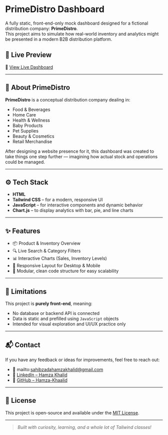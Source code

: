 # PrimeDistro Dashboard

A fully static, front-end-only mock dashboard designed for a fictional distribution company: **PrimeDistro**.  
This project aims to simulate how real-world inventory and analytics might be presented in a modern B2B distribution platform.


## 🚀 Live Preview

🔗 [View Live Dashboard](https://hamza-khaalid.github.io/primedistro-dashboard/)

---

## 🧠 About PrimeDistro

**PrimeDistro** is a conceptual distribution company dealing in:

- Food & Beverages  
- Home Care  
- Health & Wellness  
- Baby Products  
- Pet Supplies  
- Beauty & Cosmetics  
- Retail Merchandise

After designing a website presence for it, this dashboard was created to take things one step further — imagining how actual stock and operations could be managed.

---

## ⚙️ Tech Stack

- **HTML**
- **Tailwind CSS** – for a modern, responsive UI
- **JavaScript** – for interactive components and dynamic behavior
- **Chart.js** – to display analytics with bar, pie, and line charts

---

## ✨ Features

- 📦 Product & Inventory Overview
- 🔍 Live Search & Category Filters
- 📊 Interactive Charts (Sales, Inventory Levels)
- 📱 Responsive Layout for Desktop & Mobile
- 🧩 Modular, clean code structure for easy scalability

---

## 📌 Limitations

This project is **purely front-end**, meaning:
- No database or backend API is connected
- Data is static and prefilled using `JavaScript` objects
- Intended for visual exploration and UI/UX practice only

---

## 📬 Contact

If you have any feedback or ideas for improvements, feel free to reach out:

- 📧 mailto:sahibzadahamzakhalid@gmail.com  
- 🔗 [LinkedIn – Hamza Khalid](https://www.linkedin.com/in/hamza-khalid-05b657297/)  
- 🐙 [GitHub – Hamza-Khaalid](https://github.com/Hamza-Khaalid)

---

## 📄 License

This project is open-source and available under the [MIT License](LICENSE).

---

> _Built with curiosity, learning, and a whole lot of Tailwind classes!_
